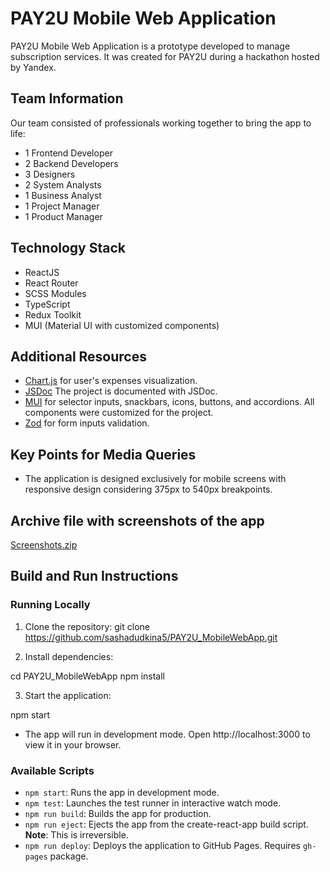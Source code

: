 # PAY2U Mobile Web Application
PAY2U Mobile Web Application is a prototype developed to manage subscription services. 
It was created for PAY2U during a hackathon hosted by Yandex.

## Team Information
Our team consisted of professionals working together to bring the app to life:
- 1 Frontend Developer
- 2 Backend Developers
- 3 Designers
- 2 System Analysts
- 1 Business Analyst
- 1 Project Manager
- 1 Product Manager

## Technology Stack
- ReactJS
- React Router
- SCSS Modules
- TypeScript
- Redux Toolkit
- MUI (Material UI with customized components)

## Additional Resources
- [Chart.js](https://www.chartjs.org/) for user's expenses visualization.
- [JSDoc](https://jsdoc.app/) The project is documented with JSDoc.
- [MUI](https://mui.com/material-ui/) for selector inputs, snackbars, icons, buttons, and accordions. All components were customized for the project. 
- [Zod](https://zod.dev/) for form inputs validation.

## Key Points for Media Queries
- The application is designed exclusively for mobile screens with responsive design considering 375px to 540px breakpoints.

## Archive file with screenshots of the app
[Screenshots.zip](https://github.com/sashadudkina5/PAY2U_MobileWebApp/files/14899177/Screenshots.zip)

## Build and Run Instructions

### Running Locally
1. Clone the repository:
git clone https://github.com/sashadudkina5/PAY2U_MobileWebApp.git

2. Install dependencies:

cd PAY2U_MobileWebApp
npm install

3. Start the application:

npm start

- The app will run in development mode. Open http://localhost:3000 to view it in your browser.

### Available Scripts
- `npm start`: Runs the app in development mode.
- `npm test`: Launches the test runner in interactive watch mode.
- `npm run build`: Builds the app for production.
- `npm run eject`: Ejects the app from the create-react-app build script. **Note**: This is irreversible.
- `npm run deploy`: Deploys the application to GitHub Pages. Requires `gh-pages` package.

